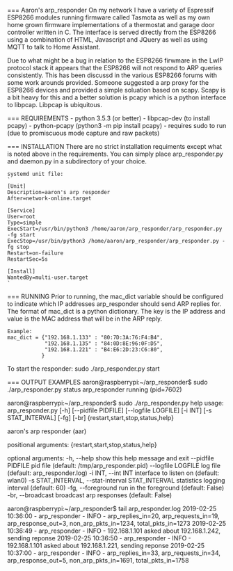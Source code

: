 === Aaron's arp_responder
On my network I have a variety of Espressif ESP8266 modules running
firmware called Tasmota as well as my own home grown firmware implementations
of a thermostat and garage door controller written in C. The interface
is served directly from the ESP8266 using a combination of HTML, Javascript and
JQuery as well as using MQTT to talk to Home Assistant.

Due to what might be a bug in relation to the ESP8266 firwmare in the LwIP
protocol stack it appears that the ESP8266 will not respond to ARP queries
consistently. This has been discussd in the various ESP8266 forums with some
work arounds provided. Someone suggested a arp proxy for the ESP8266 devices
and provided a simple soluation based on scapy. Scapy is a bit heavy for this
and a better solution is pcapy which is a python interface to libpcap. Libpcap
is ubiquitous.


=== REQUIREMENTS
	- python 3.5.3 (or better)
	- libpcap-dev (to install pcapy)
	- python-pcapy (python3 -m pip install pcapy)
	- requires sudo to run (due to promiscuous mode capture and raw packets)


=== INSTALLATION
There are no strict installation requiments except what is noted above in
the requirements. You can simply place arp_responder.py and daemon.py in
a subdirectory of your choice.

	systemd unit file:
	`
	[Unit]
	Description=aaron's arp responder
	After=network-online.target

	[Service]
	User=root
	Type=simple
	ExecStart=/usr/bin/python3 /home/aaron/arp_responder/arp_responder.py -fg start
	ExecStop=/usr/bin/python3 /home/aaron/arp_responder/arp_responder.py -fg stop
	Restart=on-failure
	RestartSec=5s

	[Install]
	WantedBy=multi-user.target
	`

  
=== RUNNING
Prior to running, the mac_dict variable should be configured to indicate
which IP addresses arp_responder should send ARP replies for. The format of
mac_dict is a python dictionary. The key is the IP address and value is the
MAC address that will be in the ARP reply.

	Example:
	mac_dict = {"192.168.1.133" : "80:7D:3A:76:F4:B4",
				"192.168.1.135" : "84:0D:8E:96:0F:D5",
				"192.168.1.221" : "B4:E6:2D:23:C6:80",
			   }

To start the responder:
	sudo ./arp_responder.py start


=== OUTPUT EXAMPLES
aaron@raspberrypi:~/arp_responder$ sudo ./arp_responder.py status
arp_responder running (pid=7602)


aaron@raspberrypi:~/arp_responder$ sudo ./arp_responder.py help
usage: arp_responder.py [-h] [--pidfile PIDFILE] [--logfile LOGFILE] [-i INT]
                        [-s STAT_INTERVAL] [-fg] [-br]
                        {restart,start,stop,status,help}

aaron's arp responder (aar)

positional arguments:
  {restart,start,stop,status,help}

optional arguments:
  -h, --help            show this help message and exit
  --pidfile PIDFILE     pid file (default: /tmp/arp_responder.pid)
  --logfile LOGFILE     log file (default: arp_responder.log)
  -i INT, --int INT     interface to listen on (default: wlan0)
  -s STAT_INTERVAL, --stat-interval STAT_INTERVAL
                        statistics logging interval (default: 60)
  -fg, --foreground     run in the foreground (default: False)
  -br, --broadcast      broadcast arp responses (default: False)


aaron@raspberrypi:~/arp_responder$ tail arp_responder.log
2019-02-25 10:36:00 - arp_responder - INFO - arp_replies_in=20, arp_requests_in=19, arp_response_out=3, non_arp_pkts_in=1234, total_pkts_in=1273
2019-02-25 10:36:49 - arp_responder - INFO - 192.168.1.101 asked about 192.168.1.242, sending reponse
2019-02-25 10:36:50 - arp_responder - INFO - 192.168.1.101 asked about 192.168.1.221, sending reponse
2019-02-25 10:37:00 - arp_responder - INFO - arp_replies_in=33, arp_requests_in=34, arp_response_out=5, non_arp_pkts_in=1691, total_pkts_in=1758
